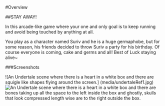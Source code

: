 #Overview

##STAY AWAY!

In this arcade-like game where your one and only goal is to keep running and avoid being touched by anything at all.  

You play as a character named Suriv and he is a huge germaphobe, but for some reason, his friends decided to throw Suriv a party for his birthday. Of course everyone is coming, cake and germs and all! Best of Luck staying alive~

###Screenshots

![An Undertale scene where there is a heart in a white box and there are squigle like shapes flying around the screen.]
(media/undertaleRef1.jpg) 
![An Undertale scene where there is a heart in a white box and there are bones taking up all the space to the left 
inside the box and ghostly, skulls that look compressed length wise are to the right outside the box.](media/undertaleRef2.jpg)
